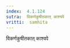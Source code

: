 ```yaml
---
index:  4.1.124
sutra:  विकर्णकुषीतकात् काश्यपे
vritti:  samhita 
---
```


विकर्णकुषीतकात् काश्यपे


